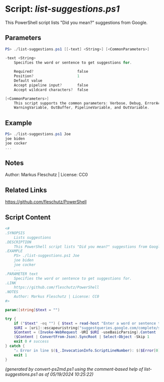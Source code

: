 Script: *list-suggestions.ps1*
========================

This PowerShell script lists "Did you mean?" suggestions from Google.

Parameters
----------
```powershell
PS> ./list-suggestions.ps1 [[-text] <String>] [<CommonParameters>]

-text <String>
    Specifies the word or sentence to get suggestions for.
    
    Required?                    false
    Position?                    1
    Default value                
    Accept pipeline input?       false
    Accept wildcard characters?  false

[<CommonParameters>]
    This script supports the common parameters: Verbose, Debug, ErrorAction, ErrorVariable, WarningAction, 
    WarningVariable, OutBuffer, PipelineVariable, and OutVariable.
```

Example
-------
```powershell
PS> ./list-suggestions.ps1 Joe
joe biden
joe cocker
...

```

Notes
-----
Author: Markus Fleschutz | License: CC0

Related Links
-------------
https://github.com/fleschutz/PowerShell

Script Content
--------------
```powershell
<#
.SYNOPSIS
	Lists suggestions
.DESCRIPTION
	This PowerShell script lists "Did you mean?" suggestions from Google.
.EXAMPLE
	PS> ./list-suggestions.ps1 Joe
	joe biden
	joe cocker
	...
.PARAMETER text
	Specifies the word or sentence to get suggestions for.
.LINK
	https://github.com/fleschutz/PowerShell
.NOTES
	Author: Markus Fleschutz | License: CC0
#>

param([string]$text = "")

try {
	if ("$text" -eq "") { $text = read-host "Enter a word or sentence to get suggestions for" }
	$URI = [uri]::escapeuristring("suggestqueries.google.com/complete/search?client=firefox&q=$text")
	$Content = (Invoke-WebRequest -URI $URI -useBasicParsing).Content 
	($Content | ConvertFrom-Json).SyncRoot | Select-Object -Skip 1
	exit 0 # success
} catch {
	"⚠️ Error in line $($_.InvocationInfo.ScriptLineNumber): $($Error[0])"
	exit 1
}
```

*(generated by convert-ps2md.ps1 using the comment-based help of list-suggestions.ps1 as of 05/19/2024 10:25:22)*
